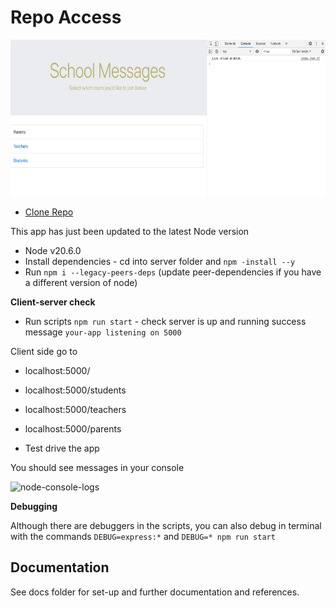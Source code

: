 # Repo Access
<img src="websockets-chat-app/assets/images/jam-stack-chat-app.png" alt="jam-stack-chat-app" height="250"/>

- [Clone Repo](https://github.com/SumiSastri/websockets-chat-app.git)

This app has just been updated to the latest Node version
- Node v20.6.0
- Install dependencies - cd into server folder and `npm -install --y`
- Run `npm i --legacy-peers-deps` (update peer-dependencies if you have a different version of node)

__Client-server check__

- Run scripts `npm run start` - check server is up and running success message `your-app listening on 5000`

Client side go to 
- localhost:5000/
- localhost:5000/students
- localhost:5000/teachers
- localhost:5000/parents 

- Test drive the app

You should see messages in your console

<img src="websockets/assets/images/node-console-logs.png" alt="node-console-logs" height="250"/>

__Debugging__ 

Although there are debuggers in the scripts, you can also debug in terminal with the commands `DEBUG=express:*` and `DEBUG=* npm run start`

## Documentation

See docs folder for set-up and further documentation and references.
